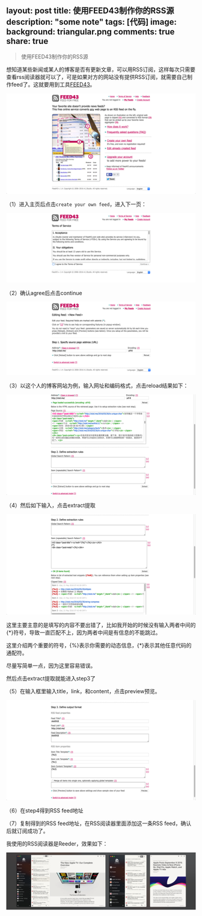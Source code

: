 layout: post
title: 使用FEED43制作你的RSS源
description: "some note"
tags: [代码]
image:
background: triangular.png
comments: true
share: true
---

> 使用FEED43制作你的RSS源

想知道某些新闻或某人的博客是否有更新文章，可以用RSS订阅，这样每次只需要查看rss阅读器就可以了，可是如果对方的网站没有提供RSS订阅，就需要自己制作feed了。这就要用到工具[FEED43](http://feed43.com/)。

![img](./images/article/2016-5-21/1.png)

（1）进入主页后点击```create your own feed```，进入下一页：

![img](./images/article/2016-5-21/2.png)

（2）确认agree后点击continue

![img](./images/article/2016-5-21/3.png)

（3）以这个人的博客网站为例，输入网址和编码格式，点击reload结果如下：

![img](./images/article/2016-5-21/4.png)

（4）然后如下输入，点击extract提取

![img](./images/article/2016-5-21/5.png)

这里主要主意的是填写的内容不要出错了，比如我开始的时候没有输入两者中间的{*}符号，导致一直匹配不上，因为两者中间是有信息的不能跳过。

这里介绍两个重要的符号，{%}表示你需要的动态信息，{*}表示其他任意代码的通配符。

尽量写简单一点，因为这里容易错误。

然后点击extract提取就能进入step3了

（5）在输入框里输入title，link，和content，点击preview预览。

![img](./images/article/2016-5-21/6.png)

（6）在step4得到RSS feed地址

（7）复制得到的RSS feed地址，在RSS阅读器里面添加这一条RSS feed，确认后就订阅成功了。

我使用的RSS阅读器是Reeder，效果如下：

![img](./images/article/2016-5-21/7.png)
